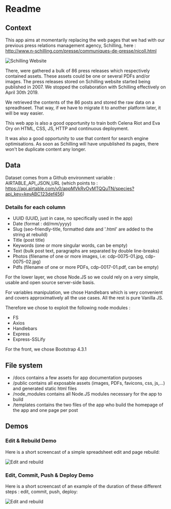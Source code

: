 # Readme

## Context

This app aims at momentarily replacing the web pages that we had with our previous press relations management agency, Schilling, here :
http://www.n-schilling.com/presse/communiques-de-presse/nicoll.html

![Schilling Website](https://github.com/yoanngrange/new-vraieforet-com/blob/main/docs/img/schilling.png?raw=true "Schilling")

There, were gathered a bulk of 86 press releases which respectively contained assets. These assets could be one or several PDFs and/or images. The press releases stored on Schilling website started being published in 2007. We stopped the collaboration with Schilling effectively on April 30th 2019.

We retrieved the contents of the 86 posts and stored the raw data on a spreadhseet. That way, if we have to migrate it to another platform later, it will be way easier.

This web app is also a good opportunity to train both Celena Riot and Eva Ory on HTML, CSS, JS, HTTP and continuous deployment.

It was also a good opportunity to use that content for search engine optimisations. As soon as Schilling will have unpublished its pages, there won't be duplicate content any longer.

## Data

Dataset comes from a Github environment variable : AIRTABLE_API_JSON_URL (which points to : https://api.airtable.com/v0/appMVkRvOyMTQQuTN/species?api_key=keyABC123def456)

### Details for each column

* UUID	(UUID, just in case, no specifically used in the app)
* Date	(format : dd/mm/yyyy)
* Slug	(seo-friendly-title, formatted date and '.html' are added to the string at rebuild)
* Title (post title)	
* Keywords	(one or more singular words, can be empty)
* Text	(bulk post text, paragraphs are separated by double line-breaks)
* Photos	(filename of one or more images, i.e: cdp-0075-01.jpg, cdp-0075-02.jpg)
* Pdfs (filename of one or more PDFs, cdp-0017-01.pdf, can be empty)


For the lower layer, we chose Node.JS so we could rely on a very simple, usable and open source server-side basis.

For variables manipulation, we chose Handlebars which is very convenient and covers approximatively all the use cases.
All the rest is pure Vanilla JS.

Therefore we chose to exploit the following node modules : 
* FS
* Axios
* Handlebars
* Express
* Express-SSLify

For the front, we chose Bootstrap 4.3.1

## File system 

* /docs contains a few assets for app documentation purposes
* /public contains all exposable assets (images, PDFs, favicons, css, js,...) and generated static html files
* /node_modules contains all Node.JS modules necessary for the app to build
* /templates contains the two files of the app who build the homepage of the app and one page per post

## Demos

### Edit & Rebuild Demo

Here is a short screencast of a simple spreadsheet edit and page rebuild:

![Edit and rebuild](https://github.com/yoanngrange/new-vraieforet-com/blob/main/docs/img/rebuild.gif?raw=true)


### Edit, Commit, Push & Deploy Demo

Here is a short screencast of an example of the duration of these different steps : edit, commit, push, deploy:

![Edit and rebuild](https://github.com/yoanngrange/new-vraieforet-com/blob/main/docs/img/deploy.gif?raw=true)

